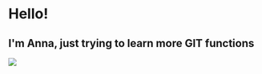 # Hello! 

## I'm Anna, just trying to learn more GIT functions 

![](https://nodd3r.com/media/blog/Portadas_blog_21.png)
